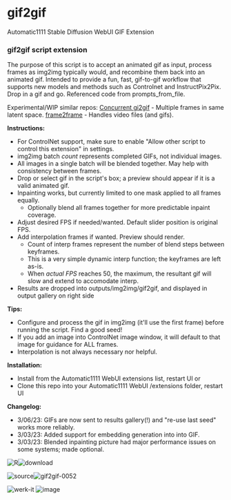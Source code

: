 # gif2gif
Automatic1111 Stable Diffusion WebUI GIF Extension

### gif2gif script extension

The purpose of this script is to accept an animated gif as input, process frames as img2img typically would, and recombine them back into an animated gif. Intended to provide a fun, fast, gif-to-gif workflow that supports new models and methods such as Controlnet and InstructPix2Pix. Drop in a gif and go. Referenced code from prompts_from_file.

Experimental/WIP similar repos:
[Concurrent gi2gif](https://github.com/LonicaMewinsky/Concurrent-gif2gif) - Multiple frames in same latent space.
[frame2frame](https://github.com/LonicaMewinsky/frame2frame) - Handles video files (and gifs).

**Instructions:**
 - For ControlNet support, make sure to enable "Allow other script to control this extension" in settings.
 - img2img batch *count* represents completed GIFs, not individual images.
 - All images in a single batch will be blended together. May help with consistency between frames.
 - Drop or select gif in the script's box; a preview should appear if it is a valid animated gif.
 - Inpainting works, but currently limited to one mask applied to all frames equally.
   - Optionally blend all frames together for more predictable inpaint coverage.
 - Adjust desired FPS if needed/wanted. Default slider position is original FPS.
 - Add interpolation frames if wanted. Preview should render.
   - Count of interp frames represent the number of blend steps between keyframes.
   - This is a very simple dynamic interp function; the keyframes are left as-is.
   - When *actual FPS* reaches 50, the maximum, the resultant gif will slow and extend to accomodate interp.
 - Results are dropped into outputs/img2img/gif2gif, and displayed in output gallery on right side

**Tips:**
 - Configure and process the gif in img2img (it'll use the first frame) before running the script. Find a good seed!
 - If you add an image into ControlNet image window, it will default to that image for guidance for ALL frames.
 - Interpolation is not always necessary nor helpful.

**Installation:**
 - Install from the Automatic1111 WebUI extensions list, restart UI or
 - Clone this repo into your Automatic1111 WebUI /extensions folder, restart UI
 
**Changelog:**
- 3/06/23: GIFs are now sent to results gallery(!) and "re-use last seed" works more reliably.
- 3/03/23: Added support for embedding generation into into GIF.
- 3/03/23: Blended inpainting picture had major performance issues on some systems; made optional.

![R](https://user-images.githubusercontent.com/93007558/216517487-542271b1-6fdb-4e54-a261-e500f5cc5c7a.gif)![download](https://user-images.githubusercontent.com/93007558/216803715-81dfc9e6-8c9a-47d5-9879-27acfac34eb8.gif)

![source](https://user-images.githubusercontent.com/93007558/216689956-4740b35e-aa2c-4869-955c-27836b56a378.gif)![gif2gif-0052](https://user-images.githubusercontent.com/93007558/216690052-6694989a-b2cb-42a8-a1d4-fc0ebd42776b.gif)

![werk-it](https://user-images.githubusercontent.com/93007558/222612353-36db8c42-38ba-42cc-8fb5-da59ab875ee4.gif)
![image](https://user-images.githubusercontent.com/93007558/222612321-74832002-6b3f-4022-ac0c-b6e93acebabe.png)
